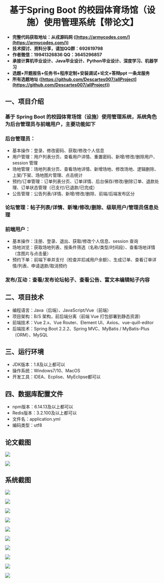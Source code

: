 <h1 align="center">基于Spring Boot 的校园体育场馆（设施）使用管理系统【带论文】</h1></p>

- <b>完整代码获取地址：从戎源码网 ([https://armycodes.com/](https://armycodes.com/))</b>
- <b>技术探讨、资料分享，请加QQ群：692619798</b>
- <b>作者微信：19941326836  QQ：3645296857</b>
- <b>承接计算机毕业设计、Java毕业设计、Python毕业设计、深度学习、机器学习</b>
- <b>选题+开题报告+任务书+程序定制+安装调试+论文+答辩ppt 一条龙服务</b>
- <b>所有选题地址 ([https://github.com/Descartes007/allProject](https://github.com/Descartes007/allProject)) </b>

## 一、项目介绍

### 基于 Spring Boot 的校园体育场馆（设施）使用管理系统，系统角色为后台管理员与前端用户，主要功能如下
### 后台管理员：
- 基本操作：登录、修改密码、获取/修改个人信息
- 用户管理：用户列表分页、查看用户详情、重置密码、新增/修改/删除用户、session 管理
- 场地管理：场地列表分页、查看场地详情、新增场地、修改场地、逻辑删除、上架/下架、场地图片管理、点击统计
- 预约/订单管理：订单列表分页、订单详情、后台保存/修改/删除订单、退款处理、订单状态管理（已支付/已退款/已完成）
- 公告管理：公告列表/详情、新增/修改/删除、前端/后端发布区分
### 论坛管理：帖子列表/详情、新增/修改/删除、级联用户/管理员信息处理
### 前端用户：
- 基本操作：注册、登录、退出、获取/修改个人信息、session 查询
- 场地浏览：获取场地列表、按条件筛选（名称/类型/时间段）、查看场地详情（含图片与点击量）
- 预约下单：前端下单并支付（检查并扣减用户余额）、生成订单、查看订单详情/列表、申请退款/取消预约
### 发布/互动：查看/发布论坛帖子、查看公告、富文本编辑帖子内容

## 二、项目技术

- 编程语言：Java（后端）、JavaScript/Vue（前端）
- 项目架构：B/S 架构，前后端分离（前端 Vue 打包部署到静态资源）
- 前端技术：Vue 2.x、Vue Router、Element UI、Axios、vue-quill-editor
- 后端技术：Spring Boot 2.2.2、Spring MVC、MyBatis / MyBatis-Plus（ORM）、MySQL


## 三、运行环境

- JDK版本：1.8及以上都可以
- 操作系统：Windows7/10、MacOS
- 开发工具：IDEA、Ecplise、MyEclipse都可以

## 四、数据库配置文件

- npm版本：6.14.13及以上都可以
- Redis版本：3.2.100及以上都可以
- 文件名：application.yml
- 编码类型：utf8

## 论文截图

![](screenshot/1.png)

![](screenshot/2.png)

## 系统截图

![](screenshot/3.png)

![](screenshot/4.png)

![](screenshot/5.png)

![](screenshot/6.png)

![](screenshot/7.png)

![](screenshot/8.png)

![](screenshot/9.png)

![](screenshot/10.png)

![](screenshot/11.png)

![](screenshot/12.png)
